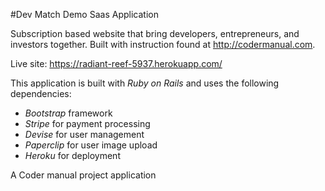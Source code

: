 #Dev Match Demo Saas Application

Subscription based website that bring developers, entrepreneurs, and investors together.
Built with instruction found at http://codermanual.com.

Live site: https://radiant-reef-5937.herokuapp.com/

This application is built with *Ruby on Rails* and uses the following dependencies:
* *Bootstrap* framework
* *Stripe* for payment processing
* *Devise* for user management
* *Paperclip* for user image upload
* *Heroku* for deployment

A Coder manual project application